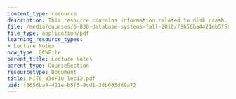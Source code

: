 ```yaml
---
content_type: resource
description: This resource contains information related to disk crash.
file: /media/courses/6-830-database-systems-fall-2010/f8656ba4421eb5f58cd138b085d89a72_MIT6_830F10_lec12.pdf
file_type: application/pdf
learning_resource_types:
- Lecture Notes
ocw_type: OCWFile
parent_title: Lecture Notes
parent_type: CourseSection
resourcetype: Document
title: MIT6_830F10_lec12.pdf
uid: f8656ba4-421e-b5f5-8cd1-38b085d89a72
---
```

